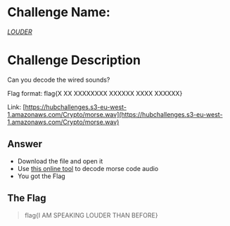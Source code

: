 # Challenge Name:
 [*LOUDER*](https://cybertalents.com/challenges/cryptography/louder)
 
# Challenge Description
Can you decode the wired sounds? 

Flag format: flag{X XX XXXXXXXX XXXXXX XXXX XXXXXX}

Link: [https://hubchallenges.s3-eu-west-1.amazonaws.com/Crypto/morse.wav](https://hubchallenges.s3-eu-west-1.amazonaws.com/Crypto/morse.wav)

## Answer
* Download the file and open it
* Use [this online tool](https://morsecode.world/international/decoder/audio-decoder-adaptive.html) to decode morse code audio
* You got the Flag

 ## The Flag
 > flag{I AM SPEAKING LOUDER THAN BEFORE}
